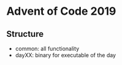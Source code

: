 # Advent of Code 2019

## Structure
- common: all functionality
- dayXX: binary for executable of the day
